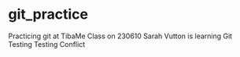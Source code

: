 # git_practice
Practicing git at TibaMe Class on 230610
Sarah Vutton is learning Git
Testing
Testing Conflict
